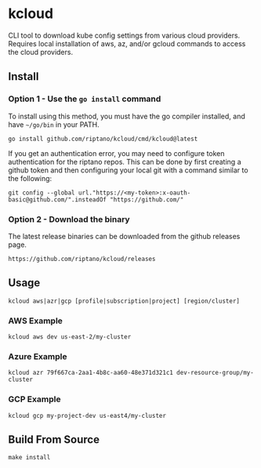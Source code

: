 # kcloud

CLI tool to download kube config settings from various cloud providers.  Requires local installation
of aws, az, and/or gcloud commands to access the cloud providers.

## Install

### Option 1 - Use the `go install` command

To install using this method, you must have the go compiler installed, and have `~/go/bin` in your PATH.

    go install github.com/riptano/kcloud/cmd/kcloud@latest

If you get an authentication error, you may need to configure token authentication for the riptano repos.
This can be done by first creating a github token and then configuring your local git with a command
similar to the following:

    git config --global url."https://<my-token>:x-oauth-basic@github.com/".insteadOf "https://github.com/"


### Option 2 - Download the binary

The latest release binaries can be downloaded from the github releases page.

    https://github.com/riptano/kcloud/releases

## Usage

    kcloud aws|azr|gcp [profile|subscription|project] [region/cluster]
    
### AWS Example

    kcloud aws dev us-east-2/my-cluster
    
### Azure Example

    kcloud azr 79f667ca-2aa1-4b8c-aa60-48e371d321c1 dev-resource-group/my-cluster
    
### GCP Example

    kcloud gcp my-project-dev us-east4/my-cluster
    
## Build From Source

    make install
